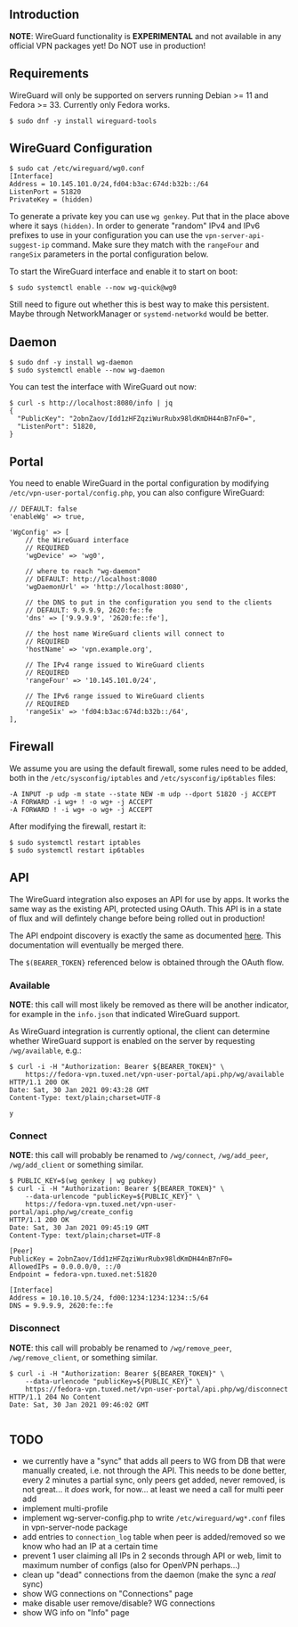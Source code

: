 ## Introduction

**NOTE**: WireGuard functionality is **EXPERIMENTAL** and not available in 
any official VPN packages yet! Do NOT use in production!

## Requirements

WireGuard will only be supported on servers running Debian >= 11 and 
Fedora >= 33. Currently only Fedora works.

```
$ sudo dnf -y install wireguard-tools
```

## WireGuard Configuration

```
$ sudo cat /etc/wireguard/wg0.conf
[Interface]
Address = 10.145.101.0/24,fd04:b3ac:674d:b32b::/64
ListenPort = 51820
PrivateKey = (hidden)
```

To generate a private key you can use `wg genkey`. Put that in the place above
where it says `(hidden)`. In order to generate "random" IPv4 and IPv6 prefixes
to use in your configuration you can use the `vpn-server-api-suggest-ip` 
command. Make sure they match with the `rangeFour` and `rangeSix` parameters
in the portal configuration below.

To start the WireGuard interface and enable it to start on boot:

```
$ sudo systemctl enable --now wg-quick@wg0
```

Still need to figure out whether this is best way to make this persistent. 
Maybe through NetworkManager or `systemd-networkd` would be better.

## Daemon

```
$ sudo dnf -y install wg-daemon
$ sudo systemctl enable --now wg-daemon
```

You can test the interface with WireGuard out now:

```
$ curl -s http://localhost:8080/info | jq
{
  "PublicKey": "2obnZaov/Idd1zHFZqziWurRubx98ldKmDH44nB7nF0=",
  "ListenPort": 51820,
}
```

## Portal

You need to enable WireGuard in the portal configuration by modifying 
`/etc/vpn-user-portal/config.php`, you can also configure WireGuard:

```
// DEFAULT: false
'enableWg' => true,

'WgConfig' => [
    // the WireGuard interface
    // REQUIRED
    'wgDevice' => 'wg0',

    // where to reach "wg-daemon"
    // DEFAULT: http://localhost:8080
    'wgDaemonUrl' => 'http://localhost:8080',

    // the DNS to put in the configuration you send to the clients
    // DEFAULT: 9.9.9.9, 2620:fe::fe
    'dns' => ['9.9.9.9', '2620:fe::fe'],
    
    // the host name WireGuard clients will connect to
    // REQUIRED
    'hostName' => 'vpn.example.org',

    // The IPv4 range issued to WireGuard clients
    // REQUIRED
    'rangeFour' => '10.145.101.0/24',

    // The IPv6 range issued to WireGuard clients
    // REQUIRED
    'rangeSix' => 'fd04:b3ac:674d:b32b::/64',
],
```

## Firewall

We assume you are using the default firewall, some rules need to be added, 
both in the `/etc/sysconfig/iptables` and `/etc/sysconfig/ip6tables` files:

```
-A INPUT -p udp -m state --state NEW -m udp --dport 51820 -j ACCEPT
-A FORWARD -i wg+ ! -o wg+ -j ACCEPT
-A FORWARD ! -i wg+ -o wg+ -j ACCEPT
```

After modifying the firewall, restart it:

```
$ sudo systemctl restart iptables
$ sudo systemctl restart ip6tables
```

## API

The WireGuard integration also exposes an API for use by apps. It works the 
same way as the existing API, protected using OAuth. This API is in a state of 
flux and will defintely change before being rolled out in production!

The API endpoint discovery is exactly the same as documented [here](API.md). 
This documentation will eventually be merged there.

The `$(BEARER_TOKEN}` referenced below is obtained through the OAuth flow.

### Available

**NOTE**: this call will most likely be removed as there will be another 
indicator, for example in the `info.json` that indicated WireGuard support.

As WireGuard integration is currently optional, the client can determine 
whether WireGuard support is enabled on the server by requesting 
`/wg/available`, e.g.:

```
$ curl -i -H "Authorization: Bearer ${BEARER_TOKEN}" \
    https://fedora-vpn.tuxed.net/vpn-user-portal/api.php/wg/available
HTTP/1.1 200 OK
Date: Sat, 30 Jan 2021 09:43:28 GMT
Content-Type: text/plain;charset=UTF-8

y
```

### Connect

**NOTE**: this call will probably be renamed to `/wg/connect`, `/wg/add_peer`, 
`/wg/add_client` or something similar.

```
$ PUBLIC_KEY=$(wg genkey | wg pubkey)
$ curl -i -H "Authorization: Bearer ${BEARER_TOKEN}" \
    --data-urlencode "publicKey=${PUBLIC_KEY}" \
    https://fedora-vpn.tuxed.net/vpn-user-portal/api.php/wg/create_config
HTTP/1.1 200 OK
Date: Sat, 30 Jan 2021 09:45:19 GMT
Content-Type: text/plain;charset=UTF-8

[Peer]
PublicKey = 2obnZaov/Idd1zHFZqziWurRubx98ldKmDH44nB7nF0=
AllowedIPs = 0.0.0.0/0, ::/0
Endpoint = fedora-vpn.tuxed.net:51820

[Interface]
Address = 10.10.10.5/24, fd00:1234:1234:1234::5/64
DNS = 9.9.9.9, 2620:fe::fe    
```

### Disconnect

**NOTE**: this call will probably be renamed to `/wg/remove_peer`, 
`/wg/remove_client`, or something similar.

```
$ curl -i -H "Authorization: Bearer ${BEARER_TOKEN}" \
    --data-urlencode "publicKey=${PUBLIC_KEY}" \
    https://fedora-vpn.tuxed.net/vpn-user-portal/api.php/wg/disconnect
HTTP/1.1 204 No Content
Date: Sat, 30 Jan 2021 09:46:02 GMT
    
```

## TODO

- we currently have a "sync" that adds all peers to WG from DB that were 
  manually created, i.e. not through the API. This needs to be done better, 
  every 2 minutes a partial sync, only peers get added, never removed, is 
  not great... it *does* work, for now... at least we need a call for multi 
  peer add
- implement multi-profile
- implement wg-server-config.php to write `/etc/wireguard/wg*.conf` files in 
  vpn-server-node package
- add entries to `connection_log` table when peer is added/removed so we know
  who had an IP at a certain time
- prevent 1 user claiming all IPs in 2 seconds through API or web, limit to 
  maximum number of configs (also for OpenVPN perhaps...)
- clean up "dead" connections from the daemon (make the sync a *real* sync)
- show WG connections on "Connections" page
- make disable user remove/disable? WG connections
- show WG info on "Info" page
